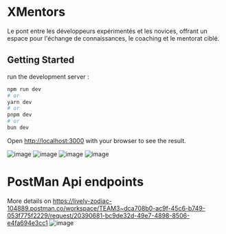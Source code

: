 # XMentors 
Le pont entre les développeurs expérimentés et les novices, offrant un espace pour l'échange de connaissances, le coaching et le mentorat ciblé.

## Getting Started

run the development  server :

```bash
npm run dev
# or
yarn dev
# or
pnpm dev
# or
bun dev
```

Open [http://localhost:3000](http://localhost:3000) with your browser to see the result.

![image](https://github.com/tdevcommunity/h23_team3/assets/63166764/9dfc6d4f-6703-4eda-9052-f63ce0b7a34b)
![image](https://github.com/tdevcommunity/h23_team3/assets/63166764/5b5d8edf-8c08-4ac8-8bc0-b3f42c668be2)
![image](https://github.com/tdevcommunity/h23_team3/assets/63166764/57a55d10-aded-4cac-91e5-f1768ea2df9f)
![image](https://github.com/tdevcommunity/h23_team3/assets/63166764/2edf0262-ae15-448a-a230-409d17f01694)

# PostMan Api endpoints 
More details on https://lively-zodiac-104889.postman.co/workspace/TEAM3~dca708b0-ac9f-45c6-b749-053f775f2229/request/20390681-bc9de32d-49e7-4898-8506-e4fa694e3cc1
![image](https://github.com/tdevcommunity/h23_team3/assets/63166764/699bb378-9dab-44fb-8cea-fa7fda65de6d)



